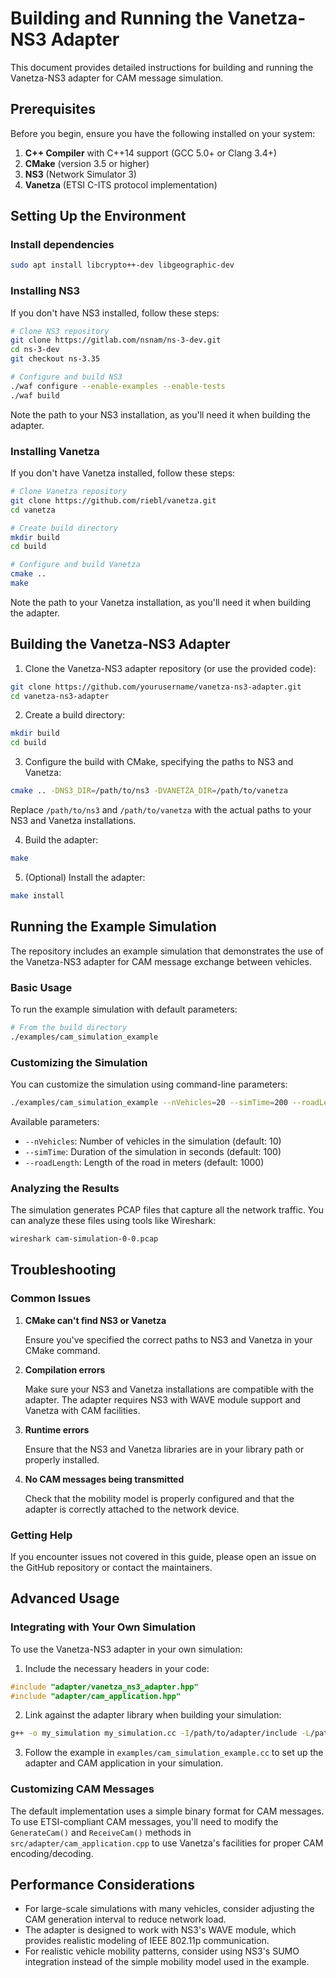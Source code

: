 # Building and Running the Vanetza-NS3 Adapter

This document provides detailed instructions for building and running the Vanetza-NS3 adapter for CAM message simulation.

## Prerequisites

Before you begin, ensure you have the following installed on your system:

1. **C++ Compiler** with C++14 support (GCC 5.0+ or Clang 3.4+)
2. **CMake** (version 3.5 or higher)
3. **NS3** (Network Simulator 3)
4. **Vanetza** (ETSI C-ITS protocol implementation)

## Setting Up the Environment

### Install dependencies 
```bash
sudo apt install libcrypto++-dev libgeographic-dev
```

### Installing NS3

If you don't have NS3 installed, follow these steps:

```bash
# Clone NS3 repository
git clone https://gitlab.com/nsnam/ns-3-dev.git
cd ns-3-dev
git checkout ns-3.35

# Configure and build NS3
./waf configure --enable-examples --enable-tests
./waf build
```

Note the path to your NS3 installation, as you'll need it when building the adapter.

### Installing Vanetza

If you don't have Vanetza installed, follow these steps:

```bash
# Clone Vanetza repository
git clone https://github.com/riebl/vanetza.git
cd vanetza

# Create build directory
mkdir build
cd build

# Configure and build Vanetza
cmake ..
make
```

Note the path to your Vanetza installation, as you'll need it when building the adapter.

## Building the Vanetza-NS3 Adapter

1. Clone the Vanetza-NS3 adapter repository (or use the provided code):

```bash
git clone https://github.com/yourusername/vanetza-ns3-adapter.git
cd vanetza-ns3-adapter
```

2. Create a build directory:

```bash
mkdir build
cd build
```

3. Configure the build with CMake, specifying the paths to NS3 and Vanetza:

```bash
cmake .. -DNS3_DIR=/path/to/ns3 -DVANETZA_DIR=/path/to/vanetza
```

Replace `/path/to/ns3` and `/path/to/vanetza` with the actual paths to your NS3 and Vanetza installations.

4. Build the adapter:

```bash
make
```

5. (Optional) Install the adapter:

```bash
make install
```

## Running the Example Simulation

The repository includes an example simulation that demonstrates the use of the Vanetza-NS3 adapter for CAM message exchange between vehicles.

### Basic Usage

To run the example simulation with default parameters:

```bash
# From the build directory
./examples/cam_simulation_example
```

### Customizing the Simulation

You can customize the simulation using command-line parameters:

```bash
./examples/cam_simulation_example --nVehicles=20 --simTime=200 --roadLength=2000
```

Available parameters:

- `--nVehicles`: Number of vehicles in the simulation (default: 10)
- `--simTime`: Duration of the simulation in seconds (default: 100)
- `--roadLength`: Length of the road in meters (default: 1000)

### Analyzing the Results

The simulation generates PCAP files that capture all the network traffic. You can analyze these files using tools like Wireshark:

```bash
wireshark cam-simulation-0-0.pcap
```

## Troubleshooting

### Common Issues

1. **CMake can't find NS3 or Vanetza**
   
   Ensure you've specified the correct paths to NS3 and Vanetza in your CMake command.

2. **Compilation errors**
   
   Make sure your NS3 and Vanetza installations are compatible with the adapter. The adapter requires NS3 with WAVE module support and Vanetza with CAM facilities.

3. **Runtime errors**
   
   Ensure that the NS3 and Vanetza libraries are in your library path or properly installed.

4. **No CAM messages being transmitted**
   
   Check that the mobility model is properly configured and that the adapter is correctly attached to the network device.

### Getting Help

If you encounter issues not covered in this guide, please open an issue on the GitHub repository or contact the maintainers.

## Advanced Usage

### Integrating with Your Own Simulation

To use the Vanetza-NS3 adapter in your own simulation:

1. Include the necessary headers in your code:

```cpp
#include "adapter/vanetza_ns3_adapter.hpp"
#include "adapter/cam_application.hpp"
```

2. Link against the adapter library when building your simulation:

```bash
g++ -o my_simulation my_simulation.cc -I/path/to/adapter/include -L/path/to/adapter/lib -lvanetza_ns3_adapter
```

3. Follow the example in `examples/cam_simulation_example.cc` to set up the adapter and CAM application in your simulation.

### Customizing CAM Messages

The default implementation uses a simple binary format for CAM messages. To use ETSI-compliant CAM messages, you'll need to modify the `GenerateCam()` and `ReceiveCam()` methods in `src/adapter/cam_application.cpp` to use Vanetza's facilities for proper CAM encoding/decoding.

## Performance Considerations

- For large-scale simulations with many vehicles, consider adjusting the CAM generation interval to reduce network load.
- The adapter is designed to work with NS3's WAVE module, which provides realistic modeling of IEEE 802.11p communication.
- For realistic vehicle mobility patterns, consider using NS3's SUMO integration instead of the simple mobility model used in the example.